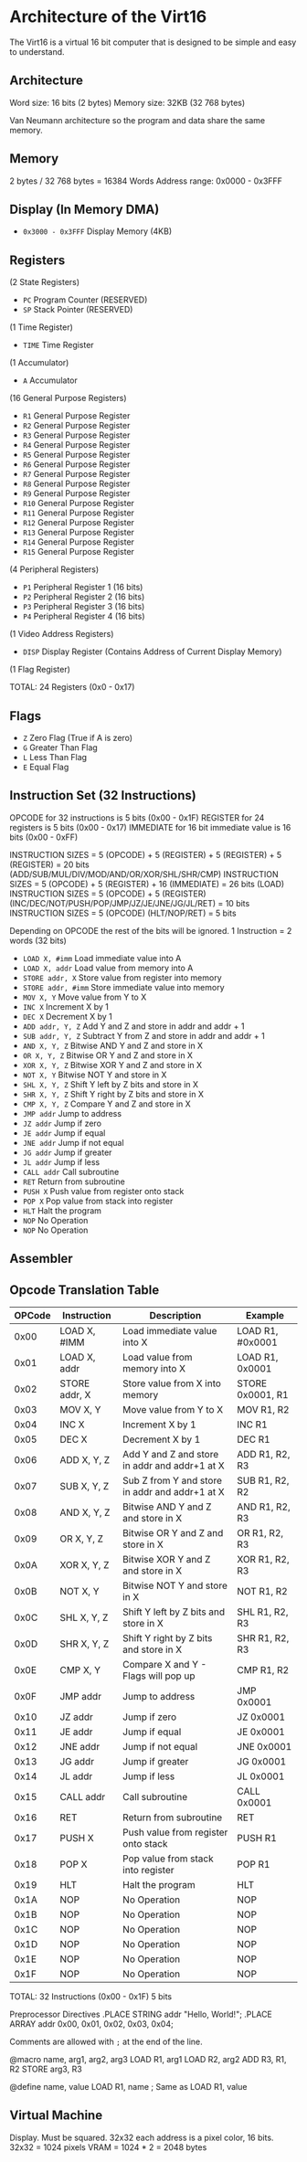 # Architecture of the Virt16

The Virt16 is a virtual 16 bit computer that is designed to be simple and easy to understand.

## Architecture
Word size: 16 bits (2 bytes)
Memory size: 32KB (32 768 bytes)

Van Neumann architecture so the program and data share the same memory.

## Memory
2 bytes / 32 768 bytes = 16384 Words
Address range: 0x0000 - 0x3FFF

## Display (In Memory DMA)
- `0x3000 - 0x3FFF` Display Memory (4KB)

## Registers
(2 State Registers)
- `PC` Program Counter (RESERVED)
- `SP` Stack Pointer   (RESERVED)

(1 Time Register)
- `TIME` Time Register

(1 Accumulator)
- `A` Accumulator

(16 General Purpose Registers)
- `R1` General Purpose Register
- `R2` General Purpose Register
- `R3` General Purpose Register
- `R4` General Purpose Register
- `R5` General Purpose Register
- `R6` General Purpose Register
- `R7` General Purpose Register
- `R8` General Purpose Register
- `R9` General Purpose Register
- `R10` General Purpose Register
- `R11` General Purpose Register
- `R12` General Purpose Register
- `R13` General Purpose Register
- `R14` General Purpose Register
- `R15` General Purpose Register


(4 Peripheral Registers)
- `P1` Peripheral Register 1 (16 bits)
- `P2` Peripheral Register 2 (16 bits)
- `P3` Peripheral Register 3 (16 bits)
- `P4` Peripheral Register 4 (16 bits)

(1 Video Address Registers)
- `DISP` Display Register (Contains Address of Current Display Memory)

(1 Flag Register)

TOTAL: 24 Registers
(0x0 - 0x17)

## Flags
- `Z` Zero Flag (True if A is zero)
- `G` Greater Than Flag
- `L` Less Than Flag
- `E` Equal Flag

## Instruction Set (32 Instructions)
   OPCODE for 32 instructions is 5 bits (0x00 - 0x1F)
   REGISTER for 24 registers is 5 bits (0x00 - 0x17)
   IMMEDIATE for 16 bit immediate value is 16 bits (0x00 - 0xFF)

   INSTRUCTION SIZES = 5 (OPCODE) + 5 (REGISTER) + 5 (REGISTER) + 5 (REGISTER) = 20 bits (ADD/SUB/MUL/DIV/MOD/AND/OR/XOR/SHL/SHR/CMP)
   INSTRUCTION SIZES = 5 (OPCODE) + 5 (REGISTER) + 16 (IMMEDIATE) = 26 bits (LOAD)
   INSTRUCTION SIZES = 5 (OPCODE) + 5 (REGISTER)  (INC/DEC/NOT/PUSH/POP/JMP/JZ/JE/JNE/JG/JL/RET) = 10 bits
   INSTRUCTION SIZES = 5 (OPCODE)  (HLT/NOP/RET) = 5 bits

   Depending on OPCODE the rest of the bits will be ignored.
   1 Instruction = 2 words (32 bits)

- `LOAD X, #imm` Load immediate value into A
- `LOAD X, addr` Load value from memory into A
- `STORE addr, X` Store value from register into memory
- `STORE addr, #imm` Store immediate value into memory
- `MOV X, Y` Move value from Y to X
- `INC X` Increment X by 1
- `DEC X` Decrement X by 1
- `ADD addr, Y, Z` Add Y and Z and store in addr and addr + 1
- `SUB addr, Y, Z` Subtract Y from Z and store in addr and addr + 1
- `AND X, Y, Z` Bitwise AND Y and Z and store in X
- `OR X, Y, Z` Bitwise OR Y and Z and store in X
- `XOR X, Y, Z` Bitwise XOR Y and Z and store in X
- `NOT X, Y` Bitwise NOT Y and store in X
- `SHL X, Y, Z` Shift Y left by Z bits and store in X
- `SHR X, Y, Z` Shift Y right by Z bits and store in X
- `CMP X, Y, Z` Compare Y and Z and store in X
- `JMP addr` Jump to address
- `JZ addr` Jump if zero
- `JE addr` Jump if equal
- `JNE addr` Jump if not equal
- `JG addr` Jump if greater
- `JL addr` Jump if less
- `CALL addr` Call subroutine
- `RET` Return from subroutine
- `PUSH X` Push value from register onto stack
- `POP X` Pop value from stack into register
- `HLT` Halt the program
- `NOP` No Operation
- `NOP` No Operation

## Assembler

## Opcode Translation Table
| OPCode | Instruction      | Description                                      | Example               |
|--------|------------------|--------------------------------------------------|-----------------------|
| 0x00   | LOAD X, #IMM     | Load immediate value into X                      | LOAD R1, #0x0001      |
| 0x01   | LOAD X, addr     | Load value from memory into X                    | LOAD R1, 0x0001       |
| 0x02   | STORE addr, X    | Store value from X into memory                   | STORE 0x0001, R1      |
| 0x03   | MOV X, Y         | Move value from Y to X                           | MOV R1, R2            |
| 0x04   | INC X            | Increment X by 1                                 | INC R1                |
| 0x05   | DEC X            | Decrement X by 1                                 | DEC R1                |
| 0x06   | ADD X, Y, Z      | Add Y and Z and store in addr and addr+1 at X    | ADD R1, R2, R3        |
| 0x07   | SUB X, Y, Z      | Sub Z from Y and store in addr and addr+1 at X   | SUB R1, R2, R2        |
| 0x08   | AND X, Y, Z      | Bitwise AND Y and Z and store in X               | AND R1, R2, R3        |
| 0x09   | OR X, Y, Z       | Bitwise OR Y and Z and store in X                | OR R1, R2, R3         |
| 0x0A   | XOR X, Y, Z      | Bitwise XOR Y and Z and store in X               | XOR R1, R2, R3        |
| 0x0B   | NOT X, Y         | Bitwise NOT Y and store in X                     | NOT R1, R2            |
| 0x0C   | SHL X, Y, Z      | Shift Y left by Z bits and store in X            | SHL R1, R2, R3        |
| 0x0D   | SHR X, Y, Z      | Shift Y right by Z bits and store in X           | SHR R1, R2, R3        |
| 0x0E   | CMP X, Y         | Compare X and Y - Flags will pop up              | CMP R1, R2            |
| 0x0F   | JMP addr         | Jump to address                                  | JMP 0x0001            |
| 0x10   | JZ addr          | Jump if zero                                     | JZ 0x0001             |
| 0x11   | JE addr          | Jump if equal                                    | JE 0x0001             |
| 0x12   | JNE addr         | Jump if not equal                                | JNE 0x0001            |
| 0x13   | JG addr          | Jump if greater                                  | JG 0x0001             |
| 0x14   | JL addr          | Jump if less                                     | JL 0x0001             |
| 0x15   | CALL addr        | Call subroutine                                  | CALL 0x0001           |
| 0x16   | RET              | Return from subroutine                           | RET                   |
| 0x17   | PUSH X           | Push value from register onto stack              | PUSH R1               |
| 0x18   | POP X            | Pop value from stack into register               | POP R1                |
| 0x19   | HLT              | Halt the program                                 | HLT                   |
| 0x1A   | NOP              | No Operation                                     | NOP                   |
| 0x1B   | NOP              | No Operation                                     | NOP                   |
| 0x1C   | NOP              | No Operation                                     | NOP                   |
| 0x1D   | NOP              | No Operation                                     | NOP                   |
| 0x1E   | NOP              | No Operation                                     | NOP                   |
| 0x1F   | NOP              | No Operation                                     | NOP                   |


TOTAL: 32 Instructions (0x00 - 0x1F) 5 bits

Preprocessor Directives
.PLACE STRING addr "Hello, World!"; 
.PLACE ARRAY addr 0x00, 0x01, 0x02, 0x03, 0x04;

Comments are allowed with `;` at the end of the line.

@macro name, arg1, arg2, arg3
    LOAD R1, arg1
    LOAD R2, arg2
    ADD R3, R1, R2
    STORE arg3, R3

@define name, value
    LOAD R1, name ; Same as LOAD R1, value 


## Virtual Machine


Display. Must be squared. 32x32 each address is a pixel color, 16 bits.
32x32 = 1024 pixels
VRAM = 1024 * 2 = 2048 bytes
